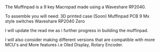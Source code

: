 The Muffinpad is a 9 key Macropad made using a Waveshare RP2040.

To assemble you will need:
3D printed case (Soon)
Muffinpad PCB
9 Mx style switches
Waveshare RP2040 Zero 

I will update the read me as i further progress in building the muffinpad.




I will also consider making different versions that are compatible with more MCU's and More features i.e Oled Display, Rotary Encoder.
